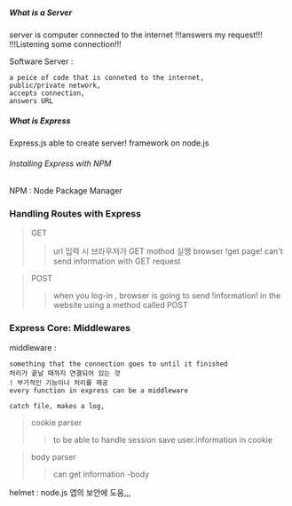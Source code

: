 ##### What is a Server
server is computer connected to the internet
!!!answers my request!!!
!!!Listening some connection!!!

Software Server :
```
a peice of code that is conneted to the internet,
public/private network,
accepts connection,
answers URL
```

##### What is Express 
Express.js
 able to create server!
 framework on node.js


###### Installing Express with NPM
NPM : Node Package Manager


### Handling Routes with Express

> GET
>  > url 입력 시 브라우저가 GET mothod 실행
>  > browser !get page!
>  > can't send information with GET request

> POST
>  > when you log-in , 
>  > browser is going to send !information! in the website using a method called POST


### Express Core: Middlewares

middleware : 
```
something that the connection goes to until it finished
처리가 끝날 때까지 연결되어 있는 것
! 부가적인 기능이나 처리를 제공
every function in express can be a middleware

catch file, makes a log, 
```

> cookie parser
>> to be able to handle session save user.information in cookie

> body parser
>> can get information -body

helmet : node.js 앱의 보안에 도움,,,

